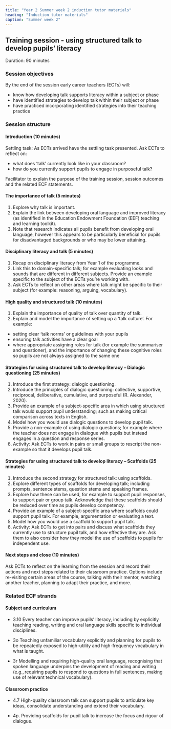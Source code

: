 ```yaml
---
title: "Year 2 Summer week 2 induction tutor materials"
heading: "Induction tutor materials"
caption: "Summer week 2"
---
```


## Training session - using structured talk to develop pupils’ literacy

Duration: 90 minutes

### Session objectives

By the end of the session early career teachers (ECTs) will: 
- know how developing talk supports literacy within a subject or phase  
- have identified strategies to develop talk within their subject or phase  
- have practiced incorporating identified strategies into their teaching practice   

### Session structure

#### Introduction (10 minutes) 

Settling task: As ECTs arrived have the settling task presented. Ask ECTs to reflect on: 
- what does ‘talk’ currently look like in your classroom? 
- how do you currently support pupils to engage in purposeful talk?

Facilitator to explain the purpose of the training session, session outcomes and the related ECF statements.

#### The importance of talk (5 minutes)

1. Explore why talk is important.  
2. Explain the link between developing oral language and improved literacy (as identified in the Education Endowment Foundation (EEF) teaching and learning toolkit).  
3. Note that research indicates all pupils benefit from developing oral language, however this appears to be particularly beneficial for pupils for disadvantaged backgrounds or who may be lower attaining. 

#### Disciplinary literacy and talk (5 minutes)

1. Recap on disciplinary literacy from Year 1 of the programme. 
2. Link this to domain-specific talk; for example evaluating looks and sounds that are different in different subjects. Provide an example specific to the subject of the ECTs you’re working with. 
3. Ask ECTs to reflect on other areas where talk might be specific to their subject (for example: reasoning, arguing, vocabulary). 

#### High quality and structured talk (10 minutes)

1. Explain the importance of quality of talk over quantity of talk. 
2. Explain and model the importance of setting up a ‘talk culture’. For example: 
- setting clear ‘talk norms’ or guidelines with your pupils 
- ensuring talk activities have a clear goal 
- where appropriate assigning roles for talk (for example the summariser and questioner), and the importance of changing these cognitive roles so pupils are not always assigned to the same one 

#### Strategies for using structured talk to develop literacy – Dialogic questioning (25 minutes)

1. Introduce the first strategy: dialogic questioning. 
2. Introduce the principles of dialogic questioning: collective, supportive, reciprocal, deliberative, cumulative, and purposeful (R. Alexander, 2020). 
3. Provide an example of a subject-specific area in which using structured talk would support pupil understanding; such as making critical comparison across texts in English. 
4. Model how you would use dialogic questions to develop pupil talk. 
5. Provide a non-example of using dialogic questions; for example where the teacher does not engage in dialogue with pupils but instead engages in a question and response series. 
6. Activity: Ask ECTs to work in pairs or small groups to rescript the non-example so that it develops pupil talk.

#### Strategies for using structured talk to develop literacy – Scaffolds (25 minutes)

1. Introduce the second strategy for structured talk: using scaffolds. 
2. Explore different types of scaffolds for developing talk; including prompts, sentence stems, question stems and speaking frames. 
3. Explore how these can be used, for example to support pupil responses, to support pair or group talk. Acknowledge that these scaffolds should be reduced over time as pupils develop competency. 
4. Provide an example of a subject-specific area where scaffolds could support pupil talk. For example, argumentation or evaluating a text. 
5. Model how you would use a scaffold to support pupil talk. 
6. Activity: Ask ECTs to get into pairs and discuss what scaffolds they currently use to structure pupil talk, and how effective they are. Ask them to also consider how they model the use of scaffolds to pupils for independent use. 

#### Next steps and close (10 minutes) 

 Ask ECTs to reflect on the learning from the session and record their actions and next steps related to their classroom practice. Options include re-visiting certain areas of the course, talking with their mentor, watching another teacher, planning to adapt their practice, and more. 

### Related ECF strands

#### Subject and curriculum  

- 3.10 Every teacher can improve pupils’ literacy, including by explicitly teaching reading, writing and oral language skills specific to individual disciplines.   

- 3o Teaching unfamiliar vocabulary explicitly and planning for pupils to be repeatedly exposed to high-utility and high-frequency vocabulary in what is taught.   

- 3r Modelling and requiring high-quality oral language, recognising that spoken language underpins the development of reading and writing (e.g., requiring pupils to respond to questions in full sentences, making use of relevant technical vocabulary). 

#### Classroom practice  

- 4.7 High-quality classroom talk can support pupils to articulate key ideas, consolidate understanding and extend their vocabulary. 

- 4p. Providing scaffolds for pupil talk to increase the focus and rigour of dialogue.  